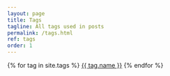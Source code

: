 ```yaml
---
layout: page
title: Tags
tagline: All tags used in posts
permalink: /tags.html
ref: tags
order: 1
---
```


{% for tag in site.tags %}
  <a href="{{ site.url }}{{ site.baseurl }}{{ tag.url }}">{{ tag.name }}</a>
{% endfor %}
